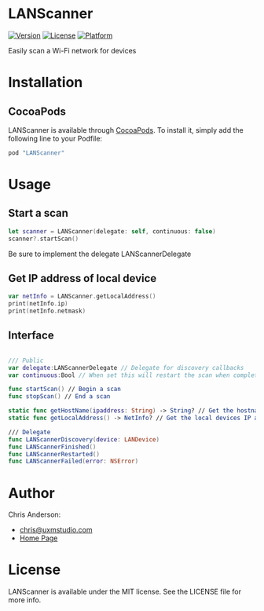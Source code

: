 # LANScanner

[![Version](https://img.shields.io/cocoapods/v/LANScanner.svg?style=flat)](http://cocoapods.org/pods/LANScanner)
[![License](https://img.shields.io/cocoapods/l/LANScanner.svg?style=flat)](http://cocoapods.org/pods/LANScanner)
[![Platform](https://img.shields.io/cocoapods/p/LANScanner.svg?style=flat)](http://cocoapods.org/pods/LANScanner)

Easily scan a Wi-Fi network for devices

# Installation
## CocoaPods
LANScanner is available through [CocoaPods](http://cocoapods.org). To install
it, simply add the following line to your Podfile:

```ruby
pod "LANScanner"
```

# Usage
## Start a scan
```swift
let scanner = LANScanner(delegate: self, continuous: false)
scanner?.startScan()
```
Be sure to implement the delegate LANScannerDelegate

## Get IP address of local device
```swift
var netInfo = LANScanner.getLocalAddress()
print(netInfo.ip)
print(netInfo.netmask)
```

## Interface
```swift

/// Public
var delegate:LANScannerDelegate // Delegate for discovery callbacks
var continuous:Bool // When set this will restart the scan when completed

func startScan() // Begin a scan
func stopScan() // End a scan

static func getHostName(ipaddress: String) -> String? // Get the hostname from an IP address
static func getLocalAddress() -> NetInfo? // Get the local devices IP address and 

/// Delegate
func LANScannerDiscovery(device: LANDevice)
func LANScannerFinished()    
func LANScannerRestarted()
func LANScannerFailed(error: NSError)  
```

# Author
Chris Anderson:
- chris@uxmstudio.com
- [Home Page](http://uxmstudio.com)

# License

LANScanner is available under the MIT license. See the LICENSE file for more info.